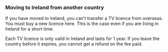 ###  Moving to Ireland from another country

If you have moved to Ireland, you can’t transfer a TV licence from overseas.
You must buy a new licence here. This is the case even if you are living in
Ireland for a short time.

Each TV licence is only valid in Ireland and lasts for 1 year. If you leave
the country before it expires, you cannot get a refund on the fee paid.
